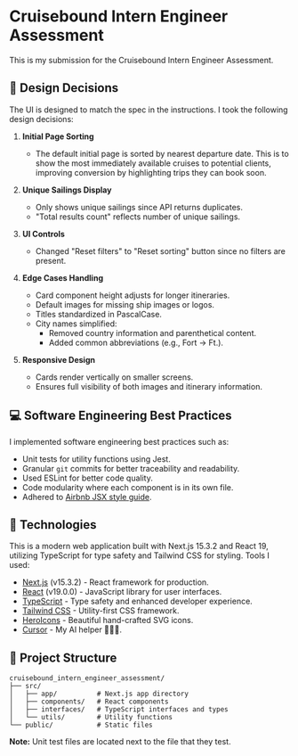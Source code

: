 # Cruisebound Intern Engineer Assessment

This is my submission for the Cruisebound Intern Engineer Assessment.

## 🎨 Design Decisions

The UI is designed to match the spec in the instructions. I took the following design decisions:

1. **Initial Page Sorting**

   - The default initial page is sorted by nearest departure date.
     This is to show the most immediately available cruises to potential clients,
     improving conversion by highlighting trips they can book soon.

2. **Unique Sailings Display**

   - Only shows unique sailings since API returns duplicates.
   - "Total results count" reflects number of unique sailings.

3. **UI Controls**

   - Changed "Reset filters" to "Reset sorting" button since no filters are present.

4. **Edge Cases Handling**

   - Card component height adjusts for longer itineraries.
   - Default images for missing ship images or logos.
   - Titles standardized in PascalCase.
   - City names simplified:
     - Removed country information and parenthetical content.
     - Added common abbreviations (e.g., Fort → Ft.).

5. **Responsive Design**
   - Cards render vertically on smaller screens.
   - Ensures full visibility of both images and itinerary information.

## 💻 Software Engineering Best Practices

I implemented software engineering best practices such as:

- Unit tests for utility functions using Jest.
- Granular `git` commits for better traceability and readability.
- Used ESLint for better code quality.
- Code modularity where each component is in its own file.
- Adhered to [Airbnb JSX style guide](https://airbnb.io/javascript/react/).

## 🚀 Technologies

This is a modern web application built with Next.js 15.3.2 and React 19, utilizing TypeScript for type safety and Tailwind CSS for styling. Tools I used:

- [Next.js](https://nextjs.org/) (v15.3.2) - React framework for production.
- [React](https://react.dev/) (v19.0.0) - JavaScript library for user interfaces.
- [TypeScript](https://www.typescriptlang.org/) - Type safety and enhanced developer experience.
- [Tailwind CSS](https://tailwindcss.com/) - Utility-first CSS framework.
- [HeroIcons](https://heroicons.com/) - Beautiful hand-crafted SVG icons.
- [Cursor](https://www.cursor.com/) - My AI helper 🧙‍♀️🔮. 

## 🚥 Project Structure

```
cruisebound_intern_engineer_assessment/
├── src/
│   ├── app/          # Next.js app directory
│   ├── components/   # React components
│   ├── interfaces/   # TypeScript interfaces and types
│   └── utils/        # Utility functions
└── public/           # Static files
```

**Note:** Unit test files are located next to the file that they test.
